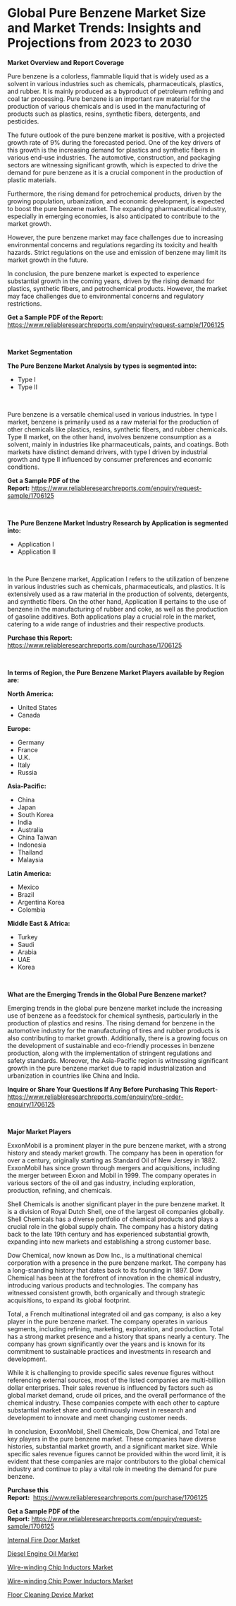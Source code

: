 <p><h1>Global Pure Benzene Market Size and Market Trends: Insights and Projections from 2023 to 2030</h1></p><p><strong>Market Overview and Report Coverage</strong></p>
<p><p>Pure benzene is a colorless, flammable liquid that is widely used as a solvent in various industries such as chemicals, pharmaceuticals, plastics, and rubber. It is mainly produced as a byproduct of petroleum refining and coal tar processing. Pure benzene is an important raw material for the production of various chemicals and is used in the manufacturing of products such as plastics, resins, synthetic fibers, detergents, and pesticides.</p><p>The future outlook of the pure benzene market is positive, with a projected growth rate of 9% during the forecasted period. One of the key drivers of this growth is the increasing demand for plastics and synthetic fibers in various end-use industries. The automotive, construction, and packaging sectors are witnessing significant growth, which is expected to drive the demand for pure benzene as it is a crucial component in the production of plastic materials.</p><p>Furthermore, the rising demand for petrochemical products, driven by the growing population, urbanization, and economic development, is expected to boost the pure benzene market. The expanding pharmaceutical industry, especially in emerging economies, is also anticipated to contribute to the market growth.</p><p>However, the pure benzene market may face challenges due to increasing environmental concerns and regulations regarding its toxicity and health hazards. Strict regulations on the use and emission of benzene may limit its market growth in the future.</p><p>In conclusion, the pure benzene market is expected to experience substantial growth in the coming years, driven by the rising demand for plastics, synthetic fibers, and petrochemical products. However, the market may face challenges due to environmental concerns and regulatory restrictions.</p></p>
<p><strong>Get a Sample PDF of the Report:</strong> <a href="https://www.reliableresearchreports.com/enquiry/request-sample/1706125">https://www.reliableresearchreports.com/enquiry/request-sample/1706125</a></p>
<p>&nbsp;</p>
<p><strong>Market Segmentation</strong></p>
<p><strong>The Pure Benzene Market Analysis by types is segmented into:</strong></p>
<p><ul><li>Type I</li><li>Type II</li></ul></p>
<p>&nbsp;</p>
<p><p>Pure benzene is a versatile chemical used in various industries. In type I market, benzene is primarily used as a raw material for the production of other chemicals like plastics, resins, synthetic fibers, and rubber chemicals. Type II market, on the other hand, involves benzene consumption as a solvent, mainly in industries like pharmaceuticals, paints, and coatings. Both markets have distinct demand drivers, with type I driven by industrial growth and type II influenced by consumer preferences and economic conditions.</p></p>
<p><strong>Get a Sample PDF of the Report:</strong>&nbsp;<a href="https://www.reliableresearchreports.com/enquiry/request-sample/1706125">https://www.reliableresearchreports.com/enquiry/request-sample/1706125</a></p>
<p>&nbsp;</p>
<p><strong>The Pure Benzene Market Industry Research by Application is segmented into:</strong></p>
<p><ul><li>Application I</li><li>Application II</li></ul></p>
<p>&nbsp;</p>
<p><p>In the Pure Benzene market, Application I refers to the utilization of benzene in various industries such as chemicals, pharmaceuticals, and plastics. It is extensively used as a raw material in the production of solvents, detergents, and synthetic fibers. On the other hand, Application II pertains to the use of benzene in the manufacturing of rubber and coke, as well as the production of gasoline additives. Both applications play a crucial role in the market, catering to a wide range of industries and their respective products.</p></p>
<p><strong>Purchase this Report:</strong>&nbsp; <a href="https://www.reliableresearchreports.com/purchase/1706125">https://www.reliableresearchreports.com/purchase/1706125</a></p>
<p>&nbsp;</p>
<p><strong>In terms of Region, the Pure Benzene Market Players available by Region are:</strong></p>
<p>
    <p> <strong> North America: </strong>
        <ul>
            <li>United States</li>
            <li>Canada</li>
        </ul>
        </p> 
    <p> <strong> Europe: </strong>
        <ul>
            <li>Germany</li>
            <li>France</li>
            <li>U.K.</li>
            <li>Italy</li>
            <li>Russia</li>
        </ul>
        </p> 
    <p> <strong> Asia-Pacific: </strong>
        <ul>
            <li>China</li>
            <li>Japan</li>
            <li>South Korea</li>
            <li>India</li>
            <li>Australia</li>
            <li>China Taiwan</li>
            <li>Indonesia</li>
            <li>Thailand</li>
            <li>Malaysia</li>
        </ul>
        </p> 
    <p> <strong> Latin America: </strong>
        <ul>
            <li>Mexico</li>
            <li>Brazil</li>
            <li>Argentina Korea</li>
            <li>Colombia</li>
        </ul>
        </p> 
    <p> <strong> Middle East & Africa: </strong>
        <ul>
            <li>Turkey</li>
            <li>Saudi</li>
            <li>Arabia</li>
            <li>UAE</li>
            <li>Korea</li>
        </ul>
    </p>
    </p>
<p>&nbsp;</p>
<p><strong>What are the Emerging Trends in the Global Pure Benzene market?</strong></p>
<p><p>Emerging trends in the global pure benzene market include the increasing use of benzene as a feedstock for chemical synthesis, particularly in the production of plastics and resins. The rising demand for benzene in the automotive industry for the manufacturing of tires and rubber products is also contributing to market growth. Additionally, there is a growing focus on the development of sustainable and eco-friendly processes in benzene production, along with the implementation of stringent regulations and safety standards. Moreover, the Asia-Pacific region is witnessing significant growth in the pure benzene market due to rapid industrialization and urbanization in countries like China and India.</p></p>
<p><strong>Inquire or Share Your Questions If Any Before Purchasing This Report</strong>- <a href="https://www.reliableresearchreports.com/enquiry/pre-order-enquiry/1706125">https://www.reliableresearchreports.com/enquiry/pre-order-enquiry/1706125</a></p>
<p>&nbsp;</p>
<p><strong>Major Market Players</strong></p>
<p><p>ExxonMobil is a prominent player in the pure benzene market, with a strong history and steady market growth. The company has been in operation for over a century, originally starting as Standard Oil of New Jersey in 1882. ExxonMobil has since grown through mergers and acquisitions, including the merger between Exxon and Mobil in 1999. The company operates in various sectors of the oil and gas industry, including exploration, production, refining, and chemicals.</p><p>Shell Chemicals is another significant player in the pure benzene market. It is a division of Royal Dutch Shell, one of the largest oil companies globally. Shell Chemicals has a diverse portfolio of chemical products and plays a crucial role in the global supply chain. The company has a history dating back to the late 19th century and has experienced substantial growth, expanding into new markets and establishing a strong customer base.</p><p>Dow Chemical, now known as Dow Inc., is a multinational chemical corporation with a presence in the pure benzene market. The company has a long-standing history that dates back to its founding in 1897. Dow Chemical has been at the forefront of innovation in the chemical industry, introducing various products and technologies. The company has witnessed consistent growth, both organically and through strategic acquisitions, to expand its global footprint.</p><p>Total, a French multinational integrated oil and gas company, is also a key player in the pure benzene market. The company operates in various segments, including refining, marketing, exploration, and production. Total has a strong market presence and a history that spans nearly a century. The company has grown significantly over the years and is known for its commitment to sustainable practices and investments in research and development.</p><p>While it is challenging to provide specific sales revenue figures without referencing external sources, most of the listed companies are multi-billion dollar enterprises. Their sales revenue is influenced by factors such as global market demand, crude oil prices, and the overall performance of the chemical industry. These companies compete with each other to capture substantial market share and continuously invest in research and development to innovate and meet changing customer needs.</p><p>In conclusion, ExxonMobil, Shell Chemicals, Dow Chemical, and Total are key players in the pure benzene market. These companies have diverse histories, substantial market growth, and a significant market size. While specific sales revenue figures cannot be provided within the word limit, it is evident that these companies are major contributors to the global chemical industry and continue to play a vital role in meeting the demand for pure benzene.</p></p>
<p><strong>Purchase this Report:</strong>&nbsp;&nbsp;<a href="https://www.reliableresearchreports.com/purchase/1706125">https://www.reliableresearchreports.com/purchase/1706125</a></p>
<p></p>
<p><strong>Get a Sample PDF of the Report:</strong>&nbsp;<a href="https://www.reliableresearchreports.com/enquiry/request-sample/1706125">https://www.reliableresearchreports.com/enquiry/request-sample/1706125</a></p>
<p><p><a href="https://www.linkedin.com/pulse/internal-fire-door-market-research-report-unlocks-analysis-financial-qhbgf/">Internal Fire Door Market</a></p><p><a href="https://github.com/RoccoManning/Market-Research-Report-List-2/blob/main/diesel-engine-oil-market.md">Diesel Engine Oil Market</a></p><p><a href="https://medium.com/@chiragreportprime4/wire-winding-chip-inductors-market-analysis-and-sze-forecasted-for-period-from-2023-to-2030-2ec0f4ff1610">Wire-winding Chip Inductors Market</a></p><p><a href="https://medium.com/@smriti.reportprime/wire-winding-chip-power-inductors-market-report-reveals-the-latest-trends-and-growth-opportunities-2c4444f4f147">Wire-winding Chip Power Inductors Market</a></p><p><a href="https://www.linkedin.com/pulse/floor-cleaning-device-market-size-2023-2030-global-industrial-vyapf/">Floor Cleaning Device Market</a></p></p>